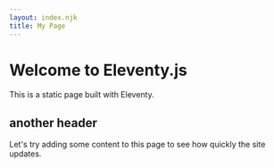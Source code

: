```yaml
---
layout: index.njk
title: My Page
---
```


# Welcome to Eleventy.js

This is a static page built with Eleventy.

## another header

Let's try adding some content to this page to see how quickly the site updates.

